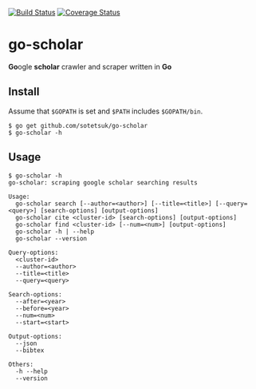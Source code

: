 [![Build Status](https://travis-ci.org/sotetsuk/go-scholar.svg?branch=master)](https://travis-ci.org/sotetsuk/go-scholar)
[![Coverage Status](https://coveralls.io/repos/github/sotetsuk/go-scholar/badge.svg?branch=master)](https://coveralls.io/github/sotetsuk/go-scholar?branch=master)

# go-scholar
**Go**ogle **scholar** crawler and scraper written in **Go**


## Install

Assume that `$GOPATH` is set and `$PATH` includes `$GOPATH/bin`.

```
$ go get github.com/sotetsuk/go-scholar
$ go-scholar -h
```

## Usage

```
$ go-scholar -h
go-scholar: scraping google scholar searching results

Usage:
  go-scholar search [--author=<author>] [--title=<title>] [--query=<query>] [search-options] [output-options]
  go-scholar cite <cluster-id> [search-options] [output-options]
  go-scholar find <cluster-id> [--num=<num>] [output-options]
  go-scholar -h | --help
  go-scholar --version

Query-options:
  <cluster-id>
  --author=<author>
  --title=<title>
  --query=<query>

Search-options:
  --after=<year>
  --before=<year>
  --num=<num>
  --start=<start>

Output-options:
  --json
  --bibtex

Others:
  -h --help
  --version
```
